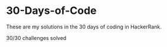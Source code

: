 # 30-Days-of-Code
These are my solutions in the 30 days of coding in HackerRank.

30/30 challenges solved
